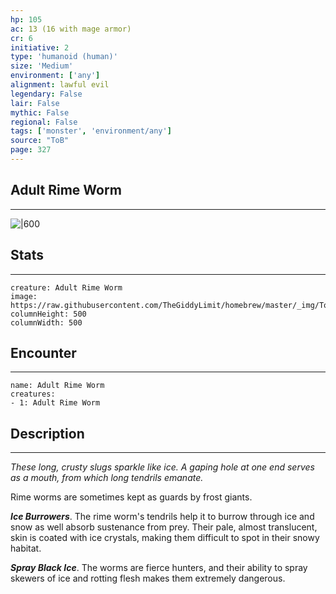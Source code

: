 ```yaml
---
hp: 105
ac: 13 (16 with mage armor)
cr: 6
initiative: 2
type: 'humanoid (human)'    
size: 'Medium'
environment: ['any']
alignment: lawful evil
legendary: False
lair: False
mythic: False
regional: False
tags: ['monster', 'environment/any']
source: "ToB"
page: 327
---
```


## Adult Rime Worm
---

![|600](https://raw.githubusercontent.com/TheGiddyLimit/homebrew/master/_img/ToB/Rime%20Worm%20Grub.webp)

## Stats
---

```statblock
creature: Adult Rime Worm
image: https://raw.githubusercontent.com/TheGiddyLimit/homebrew/master/_img/ToB/token/Adult%20Rime%20Worm.png
columnHeight: 500
columnWidth: 500
```

## Encounter
---

```encounter-table
name: Adult Rime Worm
creatures:
- 1: Adult Rime Worm
```

## Description
---
_These long, crusty slugs sparkle like ice. A gaping hole at one end serves as a mouth, from which long tendrils emanate._

Rime worms are sometimes kept as guards by frost giants.

**_Ice Burrowers_**. The rime worm's tendrils help it to burrow through ice and snow as well absorb sustenance from prey. Their pale, almost translucent, skin is coated with ice crystals, making them difficult to spot in their snowy habitat.

**_Spray Black Ice_**. The worms are fierce hunters, and their ability to spray skewers of ice and rotting flesh makes them extremely dangerous.






